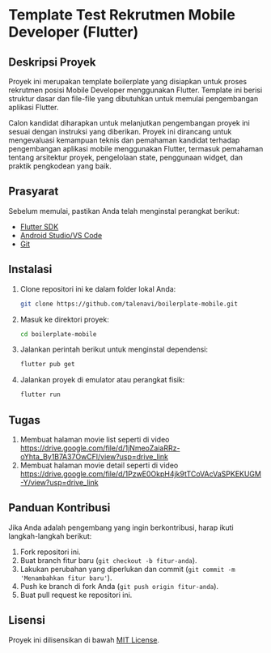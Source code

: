 # Template Test Rekrutmen Mobile Developer (Flutter)

## Deskripsi Proyek
Proyek ini merupakan template boilerplate yang disiapkan untuk proses rekrutmen posisi Mobile Developer menggunakan Flutter. Template ini berisi struktur dasar dan file-file yang dibutuhkan untuk memulai pengembangan aplikasi Flutter.

Calon kandidat diharapkan untuk melanjutkan pengembangan proyek ini sesuai dengan instruksi yang diberikan. Proyek ini dirancang untuk mengevaluasi kemampuan teknis dan pemahaman kandidat terhadap pengembangan aplikasi mobile menggunakan Flutter, termasuk pemahaman tentang arsitektur proyek, pengelolaan state, penggunaan widget, dan praktik pengkodean yang baik.

## Prasyarat
Sebelum memulai, pastikan Anda telah menginstal perangkat berikut:
- [Flutter SDK](https://flutter.dev/docs/get-started/install)
- [Android Studio/VS Code](https://developer.android.com/studio)
- [Git](https://git-scm.com/)

## Instalasi
1. Clone repositori ini ke dalam folder lokal Anda:
    ```bash
    git clone https://github.com/talenavi/boilerplate-mobile.git
    ```
2. Masuk ke direktori proyek:
    ```bash
    cd boilerplate-mobile
    ```
3. Jalankan perintah berikut untuk menginstal dependensi:
    ```bash
    flutter pub get
    ```
4. Jalankan proyek di emulator atau perangkat fisik:
    ```bash
    flutter run
    ```

## Tugas
1. Membuat halaman movie list seperti di video https://drive.google.com/file/d/1jNmeoZaiaRRz-oYhta_By1B7A37OwCFl/view?usp=drive_link
2. Membuat halaman movie detail seperti di video https://drive.google.com/file/d/1PzwE0OkpH4jk9tTCoVAcVaSPKEKUGM-Y/view?usp=drive_link

## Panduan Kontribusi
Jika Anda adalah pengembang yang ingin berkontribusi, harap ikuti langkah-langkah berikut:
1. Fork repositori ini.
2. Buat branch fitur baru (`git checkout -b fitur-anda`).
3. Lakukan perubahan yang diperlukan dan commit (`git commit -m 'Menambahkan fitur baru'`).
4. Push ke branch di fork Anda (`git push origin fitur-anda`).
5. Buat pull request ke repositori ini.

## Lisensi
Proyek ini dilisensikan di bawah [MIT License](LICENSE).
